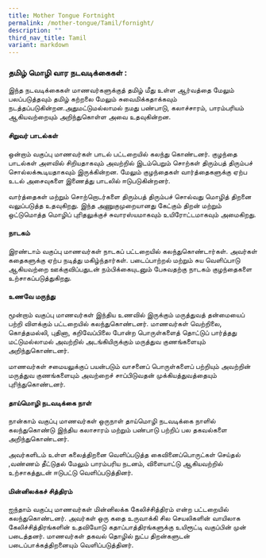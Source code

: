 ```yaml
---
title: Mother Tongue Fortnight
permalink: /mother-tongue/Tamil/fornight/
description: ""
third_nav_title: Tamil
variant: markdown
---
```

### தமிழ் மொழி வார நடவடிக்கைகள் :

இந்த நடவடிக்கைகள் மாணவர்களுக்குத் தமிழ் மீது உள்ள ஆர்வத்தை மேலும் பலப்படுத்தவும் தமிழ் கற்றலை மேலும் சுவைமிக்கதாக்கவும் நடத்தப்படுகின்றன.அதுமட்டுமல்லாமல் நமது பண்பாடு, கலாச்சாரம், பாரம்பரியம் ஆகியவற்றையும் அறிந்துகொள்ள அவை உதவுகின்றன.

#### சிறுவர் பாடல்கள்

ஒன்றாம் வகுப்பு மாணவர்கள் பாடல் பட்டறையில் கலந்து கொண்டனர். குழந்தை பாடல்கள் அளவில் சிறியதாகவும் அவற்றில் இடம்பெறும் சொற்கள் திரும்பத் திரும்பச் சொல்லக்கூடியதாகவும் இருக்கின்றன. மேலும் குழந்தைகள் வார்த்தைகளுக்கு ஏற்ப உடல் அசைவுகளை இணைத்து பாடலில் ஈடுபடுகின்றனர். 

வார்த்தைகள் மற்றும் சொற்றொடர்களை திரும்பத் திரும்பச் சொல்வது மொழித் திறனை வலுப்படுத்த உதவுகிறது. இந்த  அணுகுமுறையானது கேட்கும் திறன் மற்றும் ஒட்டுமொத்த மொழிப் புரிதலுக்குச் சுவாரஸ்யமாகவும் உயிரோட்டமாகவும் அமைகிறது.

#### நாடகம்

இரண்டாம் வகுப்பு மாணவர்கள் நாடகப் பட்டறையில் கலந்துகொண்டார்கள். அவர்கள் கதைகளுக்கு ஏற்ப நடித்து மகிழ்ந்தார்கள். படைப்பாற்றல் மற்றும் சுய வெளிப்பாடு ஆகியவற்றை ஊக்குவிப்பதுடன் நம்பிக்கையுடனும் பேசுவதற்கு நாடகம் குழந்தைகளை உற்சாகப்படுத்துகிறது. 

#### உணவே  மருந்து

மூன்றாம் வகுப்பு மாணவர்கள் இந்திய உணவில் இருக்கும் மருத்துவத் தன்மையைப் பற்றி விளக்கும் பட்டறையில் கலந்துகொண்டனர். மாணவர்கள் வெற்றிலை, கொத்தமல்லி, புதினா, கறிவேப்பிலை போன்ற பொருள்களைத் தொட்டுப் பார்த்தது மட்டுமல்லாமல் அவற்றில் அடங்கியிருக்கும் மருத்துவ குணங்களையும் அறிந்துகொண்டனர்.

மாணவர்கள் சமையலுக்குப் பயன்படும் வாசனைப் பொருள்களைப் பற்றியும் அவற்றின் மருத்துவ குணங்களையும் அவற்றைச் சாப்பிடுவதன் முக்கியத்துவத்தையும் புரிந்துகொண்டனர்.


#### தாய்மொழி நடவடிக்கை நாள் 

நான்காம் வகுப்பு மாணவர்கள் ஒருநாள் தாய்மொழி நடவடிக்கை நாளில் கலந்துகொண்டு இந்திய கலாசாரம் மற்றும் பண்பாடு பற்றிப் பல தகவல்களை அறிந்துகொண்டனர்.

அவர்களிடம் உள்ள கலைத்திறனை வெளிப்படுத்த கைவினைப்பொருட்கள் செய்தல் ,வண்ணம் தீட்டுதல் மேலும் பாரம்பரிய நடனம், விளையாட்டு  ஆகியவற்றில் உற்சாகத்துடன் ஈடுபட்டு வெளிப்படுத்தினர்.

#### மின்னிலக்கச் சித்திரம்

ஐந்தாம் வகுப்பு மாணவர்கள் மின்னிலக்க கேலிச்சித்திரம் என்ற பட்டறையில் கலந்துகொண்டனர். அவர்கள் ஒரு கதை உருவாக்கி சில செயலிகளின் வாயிலாக கேலிச்சித்திரங்களின் உதவியோடு கதாப்பாத்திரங்களுக்கு உயிரூட்டி வகுப்பின் முன் படைத்தனர். மாணவர்கள் தகவல் தொழில் நுட்ப  திறன்களுடன் படைப்பாக்கத்திறனையும் வெளிப்படுத்தினர்.
